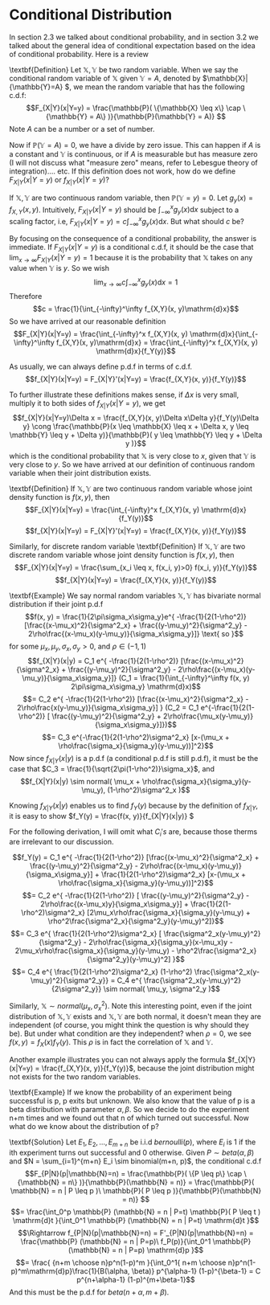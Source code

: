 # Conditional Distribution

In section 2.3 we talked about conditional probability, and in section 3.2 we talked about the general idea of conditional expectation based on the idea of conditional probability. Here is a review

\textbf{Definition} Let $\mathbb{X}, \mathbb{Y}$ be two random variable. When we say the conditional random variable of $\mathbb{X}$ given $\mathbb{Y} = A$, denoted by $\mathbb{X}|{\mathbb{Y}=A} $, we mean the random variable that has the following c.d.f:
$$F_{X|Y}(x|Y=y) = \frac{\mathbb{P}( \{\mathbb{X} \leq x\} \cap \{\mathbb{Y} = A\} )}{\mathbb{P}(\mathbb{Y} = A)} $$
Note $A$ can be a number or a set of number.

Now if  $\mathbb{P}(\mathbb{Y} = A) = 0$, we have a divide by zero issue. This can happen if $A$ is a constant and $\mathbb{Y}$ is continuous, or if $A$ is measurable but has measure zero (I will not discuss what "measure zero" means, refer to Lebesgue theory of integration).... etc. If this definition does not work, how do we define $F_{X|Y}(x|Y=y)$ or $f_{X|Y}(x|Y=y)$? 

If $\mathbb{X}, \mathbb{Y}$ are two continuous random variable, then $\mathbb{P}(\mathbb{Y} = y) = 0$. Let $g_y(x) = f_{X, Y}(x, y)$. Intuitively, $F_{X|Y}(x|Y=y)$ should be $\int_{-\infty}^x g_y(x) \mathrm{d}x$ subject to a scaling factor, i.e, $F_{X|Y}(x|Y=y) = c\int_{-\infty}^x g_y(x) \mathrm{d}x$. But what should $c$ be?

By focusing on the consequence of a conditional probability, the answer is immediate. If $F_{X|Y}(x|Y=y)$ is a conditional c.d.f, it should be the case that $\lim_{x\to\infty}F_{X|Y}(x|Y=y) = 1$ because it is the probability that $\mathbb{X}$ takes on any value when $\mathbb{Y}$ is $y$. So we wish
$$\lim_{x\to\infty} c\int_{-\infty}^x g_y(x) \mathrm{d}x = 1$$
Therefore
$$c = \frac{1}{\int_{-\infty}^\infty f_{X,Y}(x, y)\mathrm{d}x}$$ 
So we have arrived at our reasonable definition
$$F_{X|Y}(x|Y=y) = \frac{\int_{-\infty}^x f_{X,Y}(x, y) \mathrm{d}x}{\int_{-\infty}^\infty f_{X,Y}(x, y)\mathrm{d}x} = \frac{\int_{-\infty}^x f_{X,Y}(x, y) \mathrm{d}x}{f_Y(y)}$$

As usually, we can always define p.d.f in terms of c.d.f. 
$$f_{X|Y}(x|Y=y) = F_{X|Y}'(x|Y=y) = \frac{f_{X,Y}(x, y)}{f_Y(y)}$$

To further illustrate these definitions makes sense, if $\Delta x$ is very small, multiply it to both sides of $f_{X|Y}(x|Y=y)$, we get
$$f_{X|Y}(x|Y=y)\Delta x = \frac{f_{X,Y}(x, y)\Delta x\Delta y}{f_Y(y)\Delta y} \cong \frac{\mathbb{P}(x \leq \mathbb{X} \leq x + \Delta x, y \leq \mathbb{Y} \leq y + \Delta y)}{\mathbb{P}( y \leq \mathbb{Y} \leq y + \Delta y )}$$ 
which is the conditional probability that $\mathbb{X}$ is very close to $x$, given that $\mathbb{Y}$ is very close to $y$. So we have arrived at our definition of continuous random variable when their joint distribution exists. 

\textbf{Definition} If $\mathbb{X}, \mathbb{Y}$ are two continuous random variable whose joint density function is $f(x,y)$, then
$$F_{X|Y}(x|Y=y) = \frac{\int_{-\infty}^x f_{X,Y}(x, y) \mathrm{d}x}{f_Y(y)}$$
$$f_{X|Y}(x|Y=y) = F_{X|Y}'(x|Y=y) = \frac{f_{X,Y}(x, y)}{f_Y(y)}$$

Similarly, for discrete random variable
\textbf{Definition} If $\mathbb{X}, \mathbb{Y}$ are two discrete random variable whose joint density function is $f(x,y)$, then
$$F_{X|Y}(x|Y=y) = \frac{\sum_{x_i \leq x, f(x_i, y)>0} f(x_i, y)}{f_Y(y)}$$
$$f_{X|Y}(x|Y=y) = \frac{f_{X,Y}(x, y)}{f_Y(y)}$$

\textbf{Example} We say normal random variables $\mathbb{X}, \mathbb{Y}$ has bivariate normal distribution if their joint p.d.f
$$f(x, y) = \frac{1}{2\pi\sigma_x\sigma_y}e^{ -\frac{1}{2(1-\rho^2)} [\frac{(x-\mu_x)^2}{\sigma^2_x} + \frac{(y-\mu_y)^2}{\sigma^2_y} - 2\rho\frac{(x-\mu_x)(y-\mu_y)}{\sigma_x\sigma_y}]} \text{ so }$$
for some $\mu_x, \mu_y, \sigma_x, \sigma_y > 0$, and $\rho \in (-1, 1)$
$$f_{X|Y}(x|y) = C_1 e^{ -\frac{1}{2(1-\rho^2)} [\frac{(x-\mu_x)^2}{\sigma^2_x} + \frac{(y-\mu_y)^2}{\sigma^2_y} - 2\rho\frac{(x-\mu_x)(y-\mu_y)}{\sigma_x\sigma_y}]} (C_1 = \frac{1}{\int_{-\infty}^\infty f(x, y) 2\pi\sigma_x\sigma_y} \mathrm{d}x)$$
$$= C_2 e^{ -\frac{1}{2(1-\rho^2)} [\frac{(x-\mu_x)^2}{\sigma^2_x} - 2\rho\frac{x(y-\mu_y)}{\sigma_x\sigma_y}] } (C_2 = C_1 e^{-\frac{1}{2(1-\rho^2)} [ \frac{(y-\mu_y)^2}{\sigma^2_y} + 2\rho\frac{\mu_x(y-\mu_y)}{\sigma_x\sigma_y}]})$$
$$= C_3 e^{-\frac{1}{2(1-\rho^2)\sigma^2_x} [x-(\mu_x + \rho\frac{\sigma_x}{\sigma_y}(y-\mu_y))]^2}$$
Now since $f_{X|Y}(x|y)$ is a p.d.f (a conditional p.d.f is still p.d.f), it must be the case that $C_3 = \frac{1}{\sqrt{2\pi(1-\rho^2)}\sigma_x}$, and $$f_{X|Y}(x|y) \sim normal( \mu_x + \rho\frac{\sigma_x}{\sigma_y}(y-\mu_y), (1-\rho^2)\sigma^2_x )$$

Knowing $f_{X|Y}(x|y)$ enables us to find $f_Y(y)$ because by the definition of $f_{X|Y}$, it is easy to show $f_Y(y) = \frac{f(x, y)}{f_{X|Y}(x|y)} $ 

For the following derivation, I will omit what $C_i's$ are, because those therms are irrelevant to our discussion.

$$f_Y(y) = C_1 e^{ -\frac{1}{2(1-\rho^2)} [\frac{(x-\mu_x)^2}{\sigma^2_x} + \frac{(y-\mu_y)^2}{\sigma^2_y} - 2\rho\frac{(x-\mu_x)(y-\mu_y)}{\sigma_x\sigma_y}] + \frac{1}{2(1-\rho^2)\sigma^2_x} [x-(\mu_x + \rho\frac{\sigma_x}{\sigma_y}(y-\mu_y))]^2}$$
$$= C_2 e^{ -\frac{1}{2(1-\rho^2)} [ \frac{(y-\mu_y)^2}{\sigma^2_y} - 2\rho\frac{(x-\mu_x)y}{\sigma_x\sigma_y}] + \frac{1}{2(1-\rho^2)\sigma^2_x} [2\mu_x\rho\frac{\sigma_x}{\sigma_y}(y-\mu_y) + \rho^2\frac{\sigma^2_x}{\sigma^2_y}(y-\mu_y)^2]}$$
$$= C_3 e^{ \frac{1}{2(1-\rho^2)\sigma^2_x} [ \frac{\sigma^2_x(y-\mu_y)^2}{\sigma^2_y} - 2\rho\frac{\sigma_x}{\sigma_y}(x-\mu_x)y - 2\mu_x\rho\frac{\sigma_x}{\sigma_y}(y-\mu_y) - \rho^2\frac{\sigma^2_x}{\sigma^2_y}(y-\mu_y)^2]  }$$
$$= C_4 e^{ \frac{1}{2(1-\rho^2)\sigma^2_x}  (1-\rho^2) \frac{\sigma^2_x(y-\mu_y)^2}{\sigma^2_y}} = C_4 e^{ \frac{\sigma^2_x(y-\mu_y)^2}{2\sigma^2_y}} \sim normal( \mu_y, \sigma^2_y )$$

Similarly, $\mathbb{X} \sim  normal( \mu_x, \sigma^2_x)$. Note this interesting point, even if the joint distribution of $\mathbb{X}, \mathbb{Y}$ exists and $\mathbb{X}, \mathbb{Y}$ are both normal, it doesn't mean they are independent (of course, you might think the question is why should they be). But under what condition are they independent? when $\rho = 0$, we see $f(x, y) = f_X(x)f_Y(y)$. This $\rho$ is in fact the correlation of $\mathbb{X}$ and $\mathbb{Y}$. 

Another example illustrates you can not always apply the formula $f_{X|Y}(x|Y=y) = \frac{f_{X,Y}(x, y)}{f_Y(y)}$, because the joint distribution might not exists for the two random variables. 

\textbf{Example} If we know the probability of an experiment being successful is p, p exits but unknown. We also know that the value of p is a beta distribution with parameter $\alpha, \beta$. So we decide to do the experiment n+m times and we found out that n of which turned out successful. Now what do we know about the distribution of p? 

\textbf{Solution}
Let $E_1, E_2, ..., E_{m+n}$ be i.i.d $bernoulli(p)$, where $E_i$ is 1 if the ith experiment turns out successful and 0 otherwise. Given $P \sim beta(\alpha, \beta)$ and $N = \sum_{i=1}^{m+n} E_i \sim binomial(m+n, p)$, the conditional c.d.f 
$$F_{P|N}(p|\mathbb{N}=n) = \frac{\mathbb{P}( \{P \leq p\} \cap \{\mathbb{N} = n\} )}{\mathbb{P}(\mathbb{N} = n)} = \frac{\mathbb{P}( \mathbb{N} = n | P \leq p )\  \mathbb{P}( P \leq p )}{\mathbb{P}(\mathbb{N} = n)} $$
$$= \frac{\int_0^p \mathbb{P} (\mathbb{N} = n | P=t) \mathbb{P}( P \leq t ) \mathrm{d}t }{\int_0^1 \mathbb{P} (\mathbb{N} = n | P=t) \mathrm{d}t }$$
$$\Rightarrow f_{P|N}(p|\mathbb{N}=n) = F'_{P|N}(p|\mathbb{N}=n) =   \frac{\mathbb{P} (\mathbb{N} = n | P=p)\ f_P(p)}{\int_0^1 \mathbb{P} (\mathbb{N} = n | P=p) \mathrm{d}p }$$
$$= \frac{ {n+m \choose n}p^n(1-p)^m }{\int_0^1{ n+m \choose n}p^n(1-p)^m\mathrm{d}p}\frac{1}{B(\alpha,	\beta)} p^{\alpha-1} (1-p)^{\beta-1} = C p^{n+\alpha-1} (1-p)^{m+\beta-1}$$
And this must be the p.d.f for $beta(n+\alpha, m+\beta )$.


